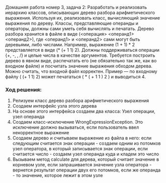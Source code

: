 Домашняя работа номер 3, задача 2:
Разработать и реализовать иерархию классов, описывающих дерево разбора арифметического выражения. Используя их, реализовать класс, вычисляющий значение выражения по дереву. Классы, представляющие операнды и операторы, должны сами уметь себя вычислять и печатать. Дерево разбора хранится в файле в виде (<операция> <операнд1> <операнд2>), где <операнд1> и <операнд2> сами могут быть деревьями, либо числами. Например, выражение (1 + 1) * 2 представляется в виде (* (+ 1 1) 2). Должны поддерживаться операции {+, -, , /} и целые числа в качестве аргументов. Требуется построить дерево в явном виде, распечатать его (не обязательно так же, как во входном файле) и посчитать значение выражения обходом дерева. Можно считать, что входной файл корректен. Пример — по входному файлу ( (+ 1 1) 2) может печататься ( * ( + 1 1 ) 2 ) и выводиться 4.

### Ход решения: ###
1) Релизуем класс дерево разбора арифметического выражения
2) Создаем интерфейс узла этого дерева
3) На основе этого интерфейса создаем два класса: Узел операции, узел операнда
4) Создаем класс-исключение WrongExpressionException. Это исключение должно вызываться, если пользователь ввел некорректное выражение 
5) Создаем дерево и считываем выражение из файла в него:
	если следующим считается знак операции - создаем одним из потомков узел оператора, в который записывается знак операции, если считается число - создаем узел операнда куда и кладем это число
6) Вызываем метод calculate для дерева, который считает значение в корневом узле, если запрашивается значение узла оператора - вернется результат операции двух его потомков, если же операнда - то значение, которое лежит в этом узле